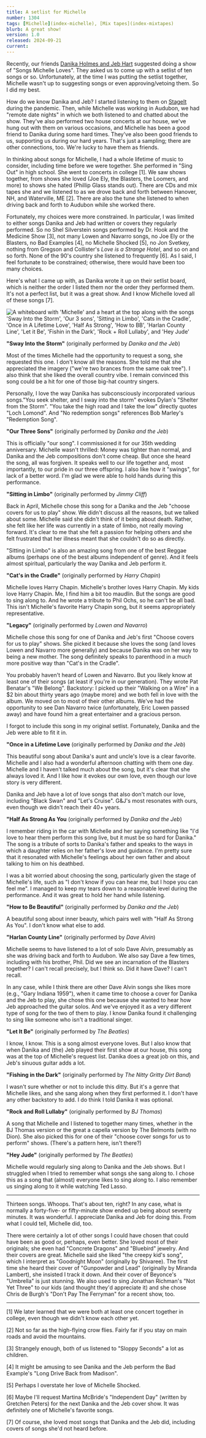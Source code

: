 ```yaml
---
title: A setlist for Michelle
number: 1304
tags: [Michelle](index-michelle), [Mix tapes](index-mixtapes)
blurb: A great show!
version: 1.0
released: 2024-09-21
current: 
---
```

Recently, our friends [Danika Holmes and Jeb Hart](https://danikaandthejeb.com) suggested doing a show of "Songs Michelle Loves". They asked us to come up with a setlist of ten songs or so. Unfortunately, at the time I was putting the setlist together, Michelle wasn't up to suggesting songs or even approving/vetoing them. So I did my best.

How do we know Danika and Jeb? I started listening to them on [StageIt](https://stageit.com) during the pandemic. Then, while Michelle was working in Audubon, we had "remote date nights" in which we both listened to and chatted about the show. They've also performed two house concerts at our house, we've hung out with them on various occasions, and Michelle has been a good friend to Danika during some hard times. They've also been good friends to us, supporting us during our hard years. That's just a sampling; there are other connections, too. We're lucky to have them as friends.

In thinking about songs for Michelle, I had a whole lifetime of music to consider, including time before we were together. She performed in "Sing Out" in high school. She went to concerts in college [1]. We saw shows together, from shows she loved (Joe Ely, the Blasters, the Loomers, and more) to shows she hated (Phillip Glass stands out). There are CDs and mix tapes she and we listened to as we drove back and forth between Hanover, NH, and Waterville, ME [2]. There are also the tune she listened to when driving back and forth to Audubon while she worked there.

Fortunately, my choices were more constrained. In particular, I was limited to either songs Danika and Jeb had written or covers they regularly performed. So no Shel Silverstein songs performed by Dr. Hook and the Medicine Show [3], not many Lowen and Navarro songs, no Joe Ely or the Blasters, no Bad Examples [4], no Michelle Shocked [5], no Jon Svetkey, nothing from Gregson and Collister's _Love is a Strange Hotel_, and so on and so forth. None of the 90's country she listened to frequently [6]. As I said, I feel fortunate to be constrained; otherwise, there would have been too many choices.

Here's what I came up with, as Danika wrote it up on their setlist board, which is neither the order I listed them nor the order they performed them. It's not a perfect list, but it was a great show. And I know Michelle loved all of these songs [7].

<img src="images/michelle-setlist.jpg" alt="A whiteboard with 'Michelle' and a heart at the top along with the songs 'Sway Into the Storm', 'Our 3 sons', 'Sitting in Limbo', 'Cats in the Cradle', 'Once in A Lifetime Love', 'Half As Strong', 'How to BB', 'Harlan County Line', 'Let it Be', 'Fishin in the Dark', 'Rock + Roll Lullaby', and 'Hey Jude'"/>

**"Sway Into the Storm"** (originally performed by _Danika and the Jeb_)

Most of the times Michelle had the opportunity to request a song, she requested this one. I don't know all the reasons. She told me that she appreciated the imagery ("we're two brances from the same oak tree"). I also think that she liked the overall country vibe. I remain convinced this song could be a hit for one of those big-hat country singers. 

Personally, I love the way Danika has subconsciously incorporated various songs."You seek shelter, and I sway into the storm" evokes Dylan's "Shelter from the Storm". "You take the high road and I take the low" directly quotes "Loch Lomond". And "No redemption songs" references Bob Marley's "Redemption Song".

**"Our Three Sons"** (originally performed by _Danika and the Jeb_)

This is officially "our song". I commissioned it for our 35th wedding anniversary. Michelle wasn't thrilled: Money was tighter than normal, and Danika and the Jeb compositions don't come cheap. But once she heard the song, all was forgiven. It speaks well to our life together and, most importantly, to our pride in our three offspring. I also like how it "swings", for lack of a better word. I'm glad we were able to hold hands during this performance.

**"Sitting in Limbo"** (originally performed by _Jimmy Cliff_)

Back in April, Michelle chose this song for a Danika and the Jeb "choose covers for us to play" show. We didn't discuss all the reasons, but we talked about some. Michelle said she didn't think of it being about death. Rather, she felt like her life was currently in a state of limbo, not really moving forward. It's clear to me that she felt a passion for helping others and she felt frustrated that her illness meant that she couldn't do so as directly.

"Sitting in Limbo" is also an amazing song from one of the best Reggae albums (perhaps one of the best albums independent of genre). And it feels almost spiritual, particularly the way Danika and Jeb perform it.

**"Cat's in the Cradle"** (originally performed by _Harry Chapin_)

Michelle loves Harry Chapin. Michelle's brother loves Harry Chapin. My kids love Harry Chapin. Me, I find him a bit too maudlin. But the songs are good to sing along to. And he wrote a tribute to Phil Ochs, so he can't be all bad. This isn't Michelle's favorite Harry Chapin song, but it seems appropriately representative.

**"Legacy"** (originally performed by _Lowen and Navarro_)

Michelle chose this song for one of Danika and Jeb's first "Choose covers for us to play" shows. She picked it because she loves the song (and loves Lowen and Navarro more generally) and because Danika was on her way to being a new mother. The song definitely speaks to parenthood in a much more positive way than "Cat's in the Cradle".

You probably haven't heard of Lowen and Navarro. But you likely know at least one of their songs (at least if you're in our generation). They wrote Pat Benatar's "We Belong". Backstory: I picked up their "Walking on a Wire" in a $2 bin about thirty years ago (maybe more) and we both fell in love with the album. We moved on to most of their other albums. We've had the opportunity to see Dan Navarro twice (unfortunately, Eric Lowen passed away) and have found him a great entertainer and a gracious person. 

I forgot to include this song in my original setlist. Fortunately, Danika and the Jeb were able to fit it in.

**"Once in a Lifetime Love** (originally performed by _Danika and the Jeb_)

This beautiful song about Danika's aunt and uncle's love is a clear favorite. Michelle and I also had a wonderful afternoon chatting with them one day. Michelle and I haven't talked much about the song, but it's clear that she always loved it. And I like how it evokes our own love, even though our love story is very different.

Danika and Jeb have a lot of love songs that also don't match our love, including "Black Swan" and "Let's Cruise". G&J's most resonates with ours, even though we didn't reach their 40+ years.

**"Half As Strong As You** (originally performed by _Danika and the Jeb_)

I remember riding in the car with Michelle and her saying something like "I'd love to hear them perform this song live, but it must be so hard for Danika." The song is a tribute of sorts to Danika's father and speaks to the ways in which a daughter relies on her father's love and guidance. I'm pretty sure that it resonated with Michelle's feelings about her own father and about talking to him on his deathbed.

I was a bit worried about choosing the song, particularly given the stage of Michelle's life, such as "I don't know if you can hear me, but I hope you can feel me". I managed to keep my tears down to a reasonable level during the performance. And it was great to hold her hand while listening.

**"How to Be Beautiful"** (originally performed by _Danika and the Jeb_)

A beautiful song about inner beauty, which pairs well with "Half As Strong As You". I don't know what else to add.

**"Harlan County Line"** (originally performed by _Dave Alvin_)

Michelle seems to have listened to a lot of solo Dave Alvin, presumably as she was driving back and forth to Audubon. We also say Dave a few times, including with his brother, Phil. Did we see an incarnation of the Blasters together? I can't recall precisely, but I think so. Did it have Dave? I can't recall.

In any case, while I think there are other Dave Alvin songs she likes more (e.g., "Gary Indiana 1959"), when it came time to choose a cover for Danika and the Jeb to play, she chose this one because she wanted to hear how Jeb approached the guitar solos. And we've enjoyed it as a very different type of song for the two of them to play. I know Danika found it challenging to sing like someone who isn't a traditional singer.

**"Let It Be"** (originally performed by _The Beatles_)

I know, I know. This is a song almost everyone loves. But I also know that when Danika and (the) Jeb played their first show at our house, this song was at the top of Michelle's request list. Danika does a great job on this, and Jeb's sinuous guitar adds a lot.

**"Fishing in the Dark"** (originally performed by _The Nitty Gritty Dirt Band_)

I wasn't sure whether or not to include this ditty. But it's a genre that Michelle likes, and she sang along when they first performed it. I don't have any other backstory to add. I do think I told Danika it was optional.

**"Rock and Roll Lullaby"** (originally performed by _BJ Thomas_)

A song that Michelle and I listened to together many times, whether in the BJ Thomas version or the great a capella version by The Belmonts (with no Dion). She also picked this for one of their "choose cover songs for us to perform" shows. (There's a pattern here, isn't there?)

**"Hey Jude"** (originally performed by _The Beatles_)

Michelle would regularly sing along to Danika and the Jeb shows. But I struggled when I tried to remember what songs she sang along to. I chose this as a song that (almost) everyone likes to sing along to. I also remember us singing along to it while watching Ted Lasso.

---

Thirteen songs. Whoops. That's about ten, right? In any case, what is normally a forty-five- or fifty-minute show ended up being about seventy minutes. It was wonderful. I appreciate Danika and Jeb for doing this. From what I could tell, Michelle did, too.

There were certainly a lot of other songs I could have chosen that could have been as good or, perhaps, even better. She loved most of their originals; she even had "Concrete Dragons" and "Bluebird" jewelry. And their covers are great. Michelle said she liked "the creepy kid's song", which I interpret as "Goodnight Moon" (originally by Shivaree). The first time she heard their cover of "Gunpowder and Lead" (originally by Miranda Lambert), she insisted I track it down. And their cover of Beyonce's "Umbrella" is just stunning. We also used to sing Jonathan Richman's "Not Yet Three" to our kids (and thought they'd appreciate it) and she chose Chris de Burgh's "Don't Pay The Ferryman" for a recent show, too.

---

[1] We later learned that we were both at least one concert together in college, even though we didn't know each other yet.

[2] Not so far as the high-flying crow flies. Fairly far if you stay on main roads and avoid the mountains.

[3] Strangely enough, both of us listened to "Sloppy Seconds" a lot as children.

[4] It might be amusing to see Danika and the Jeb perform the Bad Example's "Long Drive Back from Madison".

[5] Perhaps I overstate her love of Michelle Shocked.

[6] Maybe I'll request Martina McBride's "Independent Day" (written by Gretchen Peters) for the next Danika and the Jeb cover show. It was definitely one of Michelle's favorite songs.

[7] Of course, she loved most songs that Danika and the Jeb did, including covers of songs she'd not heard before.

